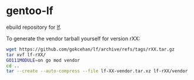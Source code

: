 # gentoo-lf
ebuild repository for [lf](https://github.com/gokcehan/lf).

To generate the vendor tarball yourself for version rXX:

```bash
wget https://github.com/gokcehan/lf/archive/refs/tags/rXX.tar.gz
tar xvf lf-rXX/
GO111MODULE=on go mod vendor
cd ..
tar --create --auto-compress --file lf-XX-vendor.tar.xz lf-rXX/vendor
```
